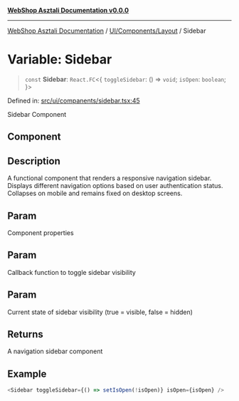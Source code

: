 [**WebShop Asztali Documentation v0.0.0**](../../../../README.md)

***

[WebShop Asztali Documentation](../../../../modules.md) / [UI/Components/Layout](../README-2.md) / Sidebar

# Variable: Sidebar

> `const` **Sidebar**: `React.FC`\<\{ `toggleSidebar`: () => `void`; `isOpen`: `boolean`; \}\>

Defined in: [src/ui/companents/sidebar.tsx:45](https://github.com/yourusername/webshop_asztali/blob/966ac422304bbbe6308f4e6c123a88355a82fe82/src/ui/companents/sidebar.tsx#L45)

Sidebar Component

## Component

## Description

A functional component that renders a responsive navigation sidebar.
Displays different navigation options based on user authentication status.
Collapses on mobile and remains fixed on desktop screens.

## Param

Component properties

## Param

Callback function to toggle sidebar visibility

## Param

Current state of sidebar visibility (true = visible, false = hidden)

## Returns

A navigation sidebar component

## Example

```ts
<Sidebar toggleSidebar={() => setIsOpen(!isOpen)} isOpen={isOpen} />
```
